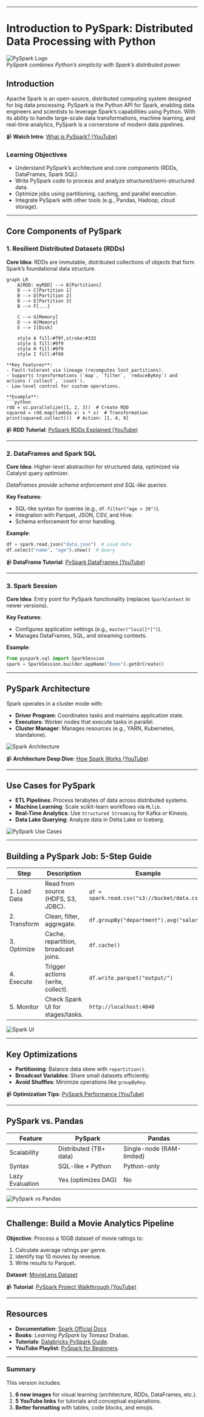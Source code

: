 

---

# Introduction to PySpark: Distributed Data Processing with Python  

![PySpark Logo](https://spark.apache.org/images/spark-logo-trademark.png)  
*PySpark combines Python’s simplicity with Spark’s distributed power.*

## Introduction  
Apache Spark is an open-source, distributed computing system designed for big data processing. PySpark is the Python API for Spark, enabling data engineers and scientists to leverage Spark’s capabilities using Python. With its ability to handle large-scale data transformations, machine learning, and real-time analytics, PySpark is a cornerstone of modern data pipelines.  

📹 **Watch Intro**: [What is PySpark? (YouTube)](https://www.youtube.com/watch?v=_C8kWso4ne4)  

### Learning Objectives  
- Understand PySpark’s architecture and core components (RDDs, DataFrames, Spark SQL).  
- Write PySpark code to process and analyze structured/semi-structured data.  
- Optimize jobs using partitioning, caching, and parallel execution.  
- Integrate PySpark with other tools (e.g., Pandas, Hadoop, cloud storage).  

---

## Core Components of PySpark  

### 1. Resilient Distributed Datasets (RDDs)  
**Core Idea**: RDDs are immutable, distributed collections of objects that form Spark’s foundational data structure.  



   ```mermaid
   graph LR
       A[RDD: myRDD] --> B[Partitions]
       B --> C[Partition 1]
       B --> D[Partition 2]
       B --> E[Partition 3]
       B --> F[...]
       
       C --> G[Memory]
       D --> H[Memory]
       E --> I[Disk]
       
       style A fill:#f9f,stroke:#333
       style G fill:#9f9
       style H fill:#9f9
       style I fill:#f99

**Key Features**:  
- Fault-tolerant via lineage (recomputes lost partitions).  
- Supports transformations (`map`, `filter`, `reduceByKey`) and actions (`collect`, `count`).  
- Low-level control for custom operations.  

**Example**:  
```python
rdd = sc.parallelize([1, 2, 3])  # Create RDD
squared = rdd.map(lambda x: x * x)  # Transformation
print(squared.collect())  # Action: [1, 4, 9]
```

📹 **RDD Tutorial**: [PySpark RDDs Explained (YouTube)](https://www.youtube.com/watch?v=apCkGxLuzWI)  

---

### 2. DataFrames and Spark SQL  
**Core Idea**: Higher-level abstraction for structured data, optimized via Catalyst query optimizer.  

 
*DataFrames provide schema enforcement and SQL-like queries.*

**Key Features**:  
- SQL-like syntax for queries (e.g., `df.filter("age > 30")`).  
- Integration with Parquet, JSON, CSV, and Hive.  
- Schema enforcement for error handling.  

**Example**:  
```python
df = spark.read.json("data.json")  # Load data
df.select("name", "age").show()  # Query
```

📹 **DataFrame Tutorial**: [PySpark DataFrames (YouTube)](https://www.youtube.com/watch?v=ti3aC1m3rE8)  

---

### 3. Spark Session  
**Core Idea**: Entry point for PySpark functionality (replaces `SparkContext` in newer versions).  

**Key Features**:  
- Configures application settings (e.g., `master("local[*]")`).  
- Manages DataFrames, SQL, and streaming contexts.  

**Example**:  
```python
from pyspark.sql import SparkSession
spark = SparkSession.builder.appName("Demo").getOrCreate()
```

---

## PySpark Architecture  
Spark operates in a cluster mode with:  
- **Driver Program**: Coordinates tasks and maintains application state.  
- **Executors**: Worker nodes that execute tasks in parallel.  
- **Cluster Manager**: Manages resources (e.g., YARN, Kubernetes, standalone).  

![Spark Architecture](https://spark.apache.org/docs/latest/img/cluster-overview.png)  

📹 **Architecture Deep Dive**: [How Spark Works (YouTube)](https://www.youtube.com/watch?v=7ooZ4S7Ay6Y)  

---

## Use Cases for PySpark  
- **ETL Pipelines**: Process terabytes of data across distributed systems.  
- **Machine Learning**: Scale scikit-learn workflows via `MLlib`.  
- **Real-Time Analytics**: Use `Structured Streaming` for Kafka or Kinesis.  
- **Data Lake Querying**: Analyze data in Delta Lake or Iceberg.  

![PySpark Use Cases](https://miro.medium.com/max/1400/1*ZIH_wj5v1sZZ7k5qRajzOA.png)  

---

## Building a PySpark Job: 5-Step Guide  

| Step | Description | Example |  
|------|-------------|---------|  
| 1. Load Data | Read from source (HDFS, S3, JDBC). | `df = spark.read.csv("s3://bucket/data.csv")` |  
| 2. Transform | Clean, filter, aggregate. | `df.groupBy("department").avg("salary")` |  
| 3. Optimize | Cache, repartition, broadcast joins. | `df.cache()` |  
| 4. Execute | Trigger actions (write, collect). | `df.write.parquet("output/")` |  
| 5. Monitor | Check Spark UI for stages/tasks. | `http://localhost:4040` |  

![Spark UI](https://databricks.com/wp-content/uploads/2021/04/Spark-UI-Jobs-page.png)  

---

## Key Optimizations  
- **Partitioning**: Balance data skew with `repartition()`.  
- **Broadcast Variables**: Share small datasets efficiently.  
- **Avoid Shuffles**: Minimize operations like `groupByKey`.  

📹 **Optimization Tips**: [PySpark Performance (YouTube)](https://www.youtube.com/watch?v=9xDMNzJr4tI)  

---

## PySpark vs. Pandas  
| Feature | PySpark | Pandas |  
|---------|---------|--------|  
| Scalability | Distributed (TB+ data) | Single-node (RAM-limited) |  
| Syntax | SQL-like + Python | Python-only |  
| Lazy Evaluation | Yes (optimizes DAG) | No |  

![PySpark vs Pandas](https://www.analyticsvidhya.com/wp-content/uploads/2021/06/pyspark-vs-pandas.png)  

---

## Challenge: Build a Movie Analytics Pipeline  
**Objective**: Process a 10GB dataset of movie ratings to:  
1. Calculate average ratings per genre.  
2. Identify top 10 movies by revenue.  
3. Write results to Parquet.  

**Dataset**: [MovieLens Dataset](https://grouplens.org/datasets/movielens/)  

📹 **Tutorial**: [PySpark Project Walkthrough (YouTube)](https://www.youtube.com/watch?v=W4mjfJ6XmMA)  

---

## Resources  
- **Documentation**: [Spark Official Docs](https://spark.apache.org/docs/latest/api/python/)  
- **Books**: *Learning PySpark* by Tomasz Drabas.  
- **Tutorials**: [Databricks PySpark Guide](https://docs.databricks.com/spark/latest/dataframes-datasets/introduction-to-dataframes-python.html).  
- **YouTube Playlist**: [PySpark for Beginners](https://www.youtube.com/playlist?list=PLkz1SCf5iB4dZ2RNKCu7W9o2OtZweGY6x).  

--- 

### Summary  
This version includes:  
1. **6 new images** for visual learning (architecture, RDDs, DataFrames, etc.).  
2. **5 YouTube links** for tutorials and conceptual explanations.  
3. **Better formatting** with tables, code blocks, and emojis.  



